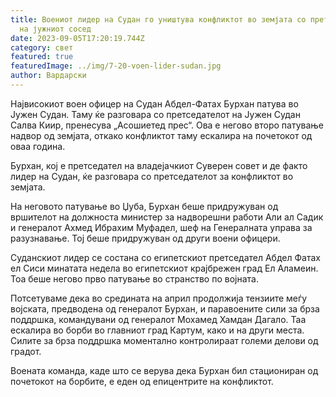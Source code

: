 ```yaml
---
title: Воениот лидер на Судан го уништува конфликтот во земјата со претседателот
  на јужниот сосед
date: 2023-09-05T17:20:19.744Z
category: свет
featured: true
featuredImage: ../img/7-20-voen-lider-sudan.jpg
author: Вардарски
---
```

Највисокиот воен офицер на Судан Абдел-Фатах Бурхан патува во Јужен Судан. Таму ќе разговара со претседателот на Јужен Судан Салва Киир, пренесува „Асошиетед прес“. Ова е негово второ патување надвор од земјата, откако конфликтот таму ескалира на почетокот од оваа година.

Бурхан, кој е претседател на владејачкиот Суверен совет и де факто лидер на Судан, ќе разговара со претседателот за конфликтот во земјата.

На неговото патување во Џуба, Бурхан беше придружуван од вршителот на должноста министер за надворешни работи Али ал Садик и генералот Ахмед Ибрахим Муфадел, шеф на Генералната управа за разузнавање. Тој беше придружуван од други воени офицери.

Суданскиот лидер се состана со египетскиот претседател Абдел Фатах ел Сиси минатата недела во египетскиот крајбрежен град Ел Аламеин. Тоа беше негово прво патување во странство по војната.

Потсетуваме дека во средината на април продолжија тензиите меѓу војската, предводена од генералот Бурхан, и паравоените сили за брза поддршка, командувани од генералот Мохамед Хамдан Дагало. Таа ескалира во борби во главниот град Картум, како и на други места. Силите за брза поддршка моментално контролираат големи делови од градот.

Воената команда, каде што се верува дека Бурхан бил стациониран од почетокот на борбите, е еден од епицентрите на конфликтот.